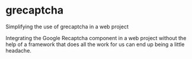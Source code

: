 # grecaptcha
Simplifying the use of grecaptcha in a web project

Integrating the Google Recaptcha component in a web project without the help of a framework that does all the work for us can end up being a little headache.
